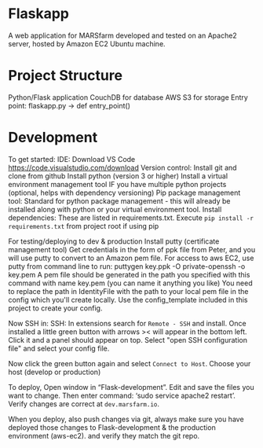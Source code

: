 # Flaskapp

A web application for MARSfarm developed and tested on an Apache2 server, hosted by Amazon EC2 Ubuntu machine.
# Project Structure

Python/Flask application
CouchDB for database
AWS S3 for storage
Entry point: flaskapp.py -> def entry_point()

# Development
To get started:
IDE: Download VS Code <https://code.visualstudio.com/download>
Version control: Install git and clone from github
Install python (version 3 or higher)
Install a virtual environment management tool IF you have multiple python projects (optional, helps with dependency versioning)
Pip package management tool: Standard for python package management - this will already be installed along with python or your virtual environment tool.
Install dependencies: These are listed in requirements.txt.  Execute `pip install -r requirements.txt` from project root if using pip

For testing/deploying to dev & production
Install putty (certificate management tool)
Get credentials in the form of ppk file from Peter, and you will use putty to convert to an Amazon pem file.
For access to aws EC2, use putty from command line to run: puttygen key.ppk -O private-openssh -o key.pem
A pem file should be generated in the path you specified with this command with name key.pem (you can name it anything you like)
You need to replace the path in IdentityFile with the path to your local pem file in the config which you'll create locally. Use the config_template included in this project to create your config.

Now SSH in:
SSH: In extensions search for `Remote - SSH` and install.  Once installed a little green button with arrows >< will appear in the
bottom left.  Click it and a panel should appear on top.  Select "open SSH configuration file" and select your config file.

Now click the green button again and select `Connect to Host`. Choose your host (develop or production)

To deploy, Open window in “Flask-development”.  Edit and save the files you want to change.
Then enter command: ‘sudo service apache2 restart’. Verify changes are correct at `dev.marsfarm.io`.

When you deploy, also push changes via git, always make sure you have deployed those changes to Flask-development & the production environment (aws-ec2). and verify they match the git repo.
